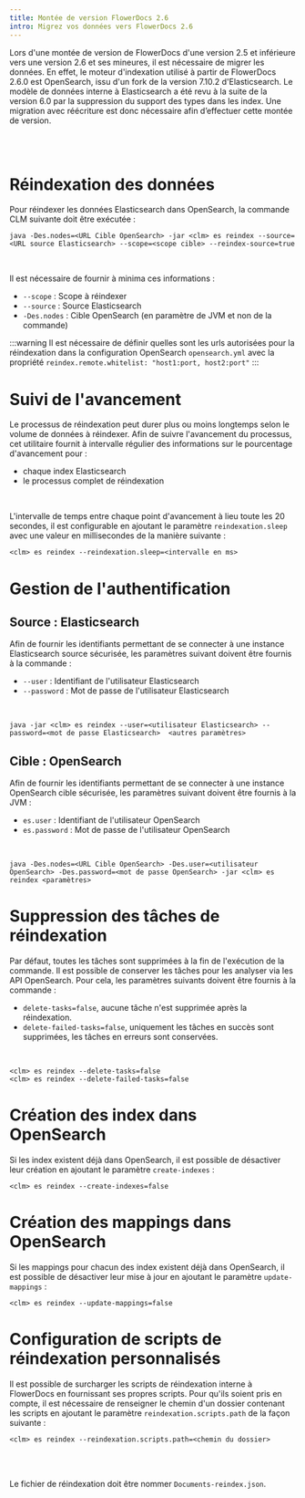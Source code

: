 ```yaml
---
title: Montée de version FlowerDocs 2.6
intro: Migrez vos données vers FlowerDocs 2.6
---
```


Lors d'une montée de version de FlowerDocs d'une version 2.5 et inférieure vers une version 2.6 et ses mineures, il est nécessaire de migrer les données. En effet, le moteur d'indexation utilisé à partir de FlowerDocs 2.6.0 est OpenSearch, issu d'un fork de la version 7.10.2 d'Elasticsearch. Le modèle de données interne à Elasticsearch a été revu à la suite de la version 6.0 par la suppression du support des types dans les index. Une migration avec réécriture est donc  nécessaire afin d’effectuer cette montée de version. 

<br/>


<br/>

# Réindexation des données

Pour réindexer les données Elasticsearch dans OpenSearch, la commande CLM suivante doit être exécutée :

```properties
java -Des.nodes=<URL Cible OpenSearch> -jar <clm> es reindex --source=<URL source Elasticsearch> --scope=<scope cible> --reindex-source=true
```
<br/>


Il est nécessaire de fournir  à minima ces informations : 

* `--scope` : Scope à réindexer 
* `--source` : Source Elasticsearch
* `-Des.nodes` : Cible OpenSearch (en paramètre de JVM et non de la commande)

:::warning
Il est nécessaire de définir quelles sont les urls autorisées pour la réindexation dans la configuration OpenSearch `opensearch.yml` avec la propriété `reindex.remote.whitelist: "host1:port, host2:port"`
:::

# Suivi de l'avancement

Le processus de réindexation peut durer plus ou moins longtemps selon le volume de données à réindexer.
Afin de suivre l'avancement du processus, cet utilitaire fournit à intervalle régulier des informations sur le pourcentage d'avancement pour :

* chaque index Elasticsearch
* le processus complet de réindexation

<br/>

L'intervalle de temps entre chaque point d'avancement à lieu  toute les 20 secondes, il est configurable en ajoutant le paramètre `reindexation.sleep` avec une valeur en millisecondes de la manière suivante :

```properties
<clm> es reindex --reindexation.sleep=<intervalle en ms>
```
# Gestion de l'authentification 

## Source : Elasticsearch

Afin de fournir les identifiants permettant de se connecter à une instance Elasticsearch source sécurisée, les paramètres suivant doivent être fournis à la commande : 

* `--user` : Identifiant de l'utilisateur Elasticsearch
* `--password` : Mot de passe de l'utilisateur Elasticsearch

<br/>

```properties
java -jar <clm> es reindex --user=<utilisateur Elasticsearch> --password=<mot de passe Elasticsearch>  <autres paramètres>
```
## Cible : OpenSearch

Afin de fournir les identifiants permettant de se connecter à une instance OpenSearch cible sécurisée, les paramètres suivant doivent être fournis à la JVM :

* `es.user` : Identifiant de l'utilisateur OpenSearch
* `es.password` : Mot de passe de l'utilisateur OpenSearch

<br/>

```properties
java -Des.nodes=<URL Cible OpenSearch> -Des.user=<utilisateur OpenSearch> -Des.password=<mot de passe OpenSearch> -jar <clm> es reindex <paramètres>
```

# Suppression des tâches de réindexation

Par défaut, toutes les tâches sont supprimées à la fin de l'exécution de la commande. Il est possible de conserver les tâches pour les analyser via les API OpenSearch.
Pour cela, les paramètres suivants doivent être fournis à la commande : 

* `delete-tasks=false`, aucune tâche n'est supprimée après la réindexation.  
* `delete-failed-tasks=false`, uniquement les tâches en succès sont supprimées, les tâches en erreurs sont conservées.

<br/>

```properties
<clm> es reindex --delete-tasks=false
<clm> es reindex --delete-failed-tasks=false
```
# Création des index dans OpenSearch

Si les index existent déjà dans OpenSearch, il est possible de désactiver leur création en ajoutant le paramètre `create-indexes` :

```properties
<clm> es reindex --create-indexes=false
```

# Création des mappings dans OpenSearch

Si les mappings pour chacun des index existent déjà dans OpenSearch, il est possible de désactiver leur mise à jour en ajoutant le paramètre `update-mappings` :

```properties
<clm> es reindex --update-mappings=false
```


# Configuration de scripts de réindexation personnalisés

Il est possible de surcharger les scripts de réindexation interne à FlowerDocs en fournissant ses propres scripts. Pour qu'ils soient pris en compte, il est nécessaire de renseigner le chemin d'un dossier contenant les scripts en ajoutant le paramètre `reindexation.scripts.path` de la façon suivante :

```properties
<clm> es reindex --reindexation.scripts.path=<chemin du dossier>
```
<br/><br/>


Le fichier de réindexation doit être nommer `Documents-reindex.json`.